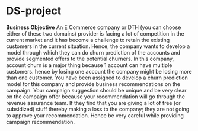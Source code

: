 # DS-project

**Business Objective**
An E Commerce company or DTH (you can choose either of these two domains) provider is
facing a lot of competition in the current market and it has become a challenge to retain the
existing customers in the current situation. Hence, the company wants to develop a model
through which they can do churn prediction of the accounts and provide segmented offers to the
potential churners. In this company, account churn is a major thing because 1 account can have
multiple customers. hence by losing one account the company might be losing more than one
customer.
You have been assigned to develop a churn prediction model for this company and provide
business recommendations on the campaign.
Your campaign suggestion should be unique and be very clear on the campaign offer because
your recommendation will go through the revenue assurance team. If they find that you are
giving a lot of free (or subsidized) stuff thereby making a loss to the company; they are not going
to approve your recommendation.
Hence be very careful while providing campaign recommendation.

